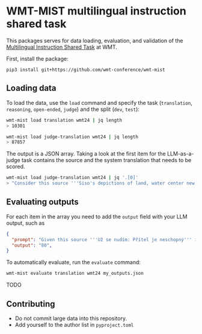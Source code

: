 # WMT-MIST multilingual instruction shared task

This packages serves for data loading, evaluation, and validation of the [Multilingual Instruction Shared Task](https://www2.statmt.org/wmt25/multilingual-instruction.html) at WMT.

First, install the package:
```
pip3 install git+https://github.com/wmt-conference/wmt-mist
```

## Loading data

To load the data, use the `load` command and specify the task (`translation`, `reasoning`, `open-ended`, `judge`) and the split (`dev`, `test`):
```bash
wmt-mist load translation wmt24 | jq length
> 10301

wmt-mist load judge-translation wmt24 | jq length
> 87857
```

The output is a JSON array. Taking a look at the first item for the LLM-as-a-judge task contains the source and the system translation that needs to be scored.
```bash
wmt-mist load judge-translation wmt24 | jq '.[0]'
> "Consider this source '''Siso's depictions of land, water center new gallery exhibition''' in English and this translation '''Las representaciones de tierra y agua de Siso protagonizan nueva exposición en galería''' in Spanish; Castilian. Assess the translation quality from 0% to 100%."
```

## Evaluating outputs

For each item in the array you need to add the `output` field with your LLM output, such as 
```json
{
  "prompt": "Given this source '''Už se nudím: Přítel je neschopný''' in cs and translation '''Мені вже нудно: Хлопець нездатний''' in uk, assign a score to the translation on a scale from 0 to 100. Output only the score and nothing else.",
  "output": "80",
}
```

To automatically evaluate, run the `evaluate` command:
```bash
wmt-mist evaluate translation wmt24 my_outputs.json
```

TODO

## Contributing

- Do not commit large data into this repository.
- Add yourself to the author list in `pyproject.toml`